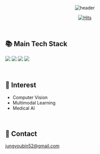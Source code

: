 <div align=center>

![header](https://capsule-render.vercel.app/api?type=cylinder&height=140&color=gradient&customColorList=15&text=YUBIN%20JEONG&section=header&desc=Welcome%20to%20Yubin's%20GitHub%20🙌🏻&fontAlignY=45&descAlignY=80&reversal=false&textBg=false&fontSize=65&animation=twinkling)

[![Hits](https://hits.seeyoufarm.com/api/count/incr/badge.svg?url=https%3A%2F%2Fgithub.com%2Fjungyoubin%2Fhit-counter&count_bg=%23FF9D9D&title_bg=%23868383&icon=github.svg&icon_color=%23E7E7E7&title=hits&edge_flat=false)](https://hits.seeyoufarm.com)
</div>

<br>

## 📚 Main Tech Stack
  <img src="https://img.shields.io/badge/Python-3776AB?style=flat-square&logo=python&logoColor=white"></a>
  <img src="https://img.shields.io/badge/PyTorch-EE4C2C?style=flat-square&logo=pytorch&logoColor=white"/></a>
  <img src="https://img.shields.io/badge/TensorFlow-FF6F00?style=flat-square&logo=tensorflow&logoColor=black"/></a>
  <img src="https://img.shields.io/badge/Keras-D00000?style=flat-square&logo=keras&logoColor=white"/></a>

<br>

## 🤔 Interest
- Computer Vision
- Multimodal Learning
- Medical AI

<br>

## 📩 Contact
jungyoubin52@gmail.com

